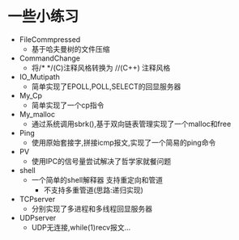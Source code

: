 # 一些小练习 
- FileCommpressed
  - 基于哈夫曼树的文件压缩
- CommandChange
  - 将/* */(C)注释风格转换为 //(C++) 注释风格
- IO_Mutipath 
  - 简单实现了EPOLL,POLL,SELECT的回显服务器 
- My_Cp
  - 简单实现了一个cp指令
- My_malloc 
  - 通过系统调用sbrk(),基于双向链表管理实现了一个malloc和free
- Ping 
  - 使用原始套接字,拼接icmp报文,实现了一个简易的ping命令
- PV 
  - 使用IPC的信号量尝试解决了哲学家就餐问题
- shell
  - 一个简单的shell解释器 支持重定向和管道 
    - 不支持多重管道(思路:递归实现)
- TCPserver
  - 分别实现了多进程和多线程回显服务器
- UDPserver 
  - UDP无连接,while(1)recv报文...

